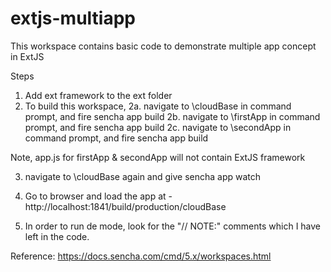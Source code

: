 # extjs-multiapp
This workspace contains basic code to demonstrate multiple app concept in ExtJS

Steps

1. Add ext framework to the ext folder
2. To build this workspace, 
  2a. navigate to \cloudBase in command prompt, and fire sencha app build
  2b. navigate to \firstApp in command prompt, and fire sencha app build
  2c. navigate to \secondApp in command prompt, and fire sencha app build

Note, app.js for firstApp & secondApp will not contain ExtJS framework

3. navigate to \cloudBase again and give sencha app watch
4. Go to browser and load the app at - http://localhost:1841/build/production/cloudBase

5. In order to run de mode, look for the "// NOTE:" comments which I have left in the code.


Reference: https://docs.sencha.com/cmd/5.x/workspaces.html

